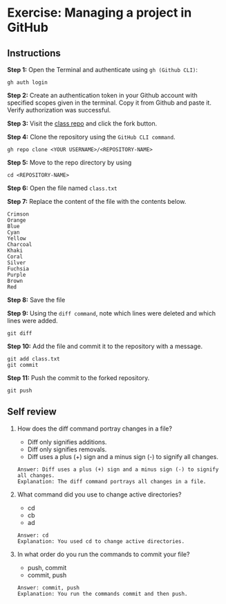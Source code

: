 # Exercise: Managing a project in GitHub

## Instructions

__Step 1:__ Open the Terminal and authenticate using `gh (Github CLI)`:
```
gh auth login
```

__Step 2:__ Create an authentication token in your Github account with specified scopes given in the terminal. Copy it from Github and paste it. Verify authorization was successful.

__Step 3:__ Visit the [class repo](https://github.com/Meta-Front-End-Developer-PC/m4l1_managing_a_project) and click the fork button.

__Step 4:__ Clone the repository using the `GitHub CLI command`.
```
gh repo clone <YOUR USERNAME>/<REPOSITORY-NAME>
```

__Step 5:__ Move to the repo directory by using 
```
cd <REPOSITORY-NAME>
```

__Step 6:__ Open the file named `class.txt`

__Step 7:__ Replace the content of the file with the contents below.
```
Crimson
Orange
Blue
Cyan
Yellow
Charcoal
Khaki
Coral
Silver
Fuchsia
Purple
Brown
Red
```

__Step 8:__ Save the file

__Step 9:__ Using the `diff command`, note which lines were deleted and which lines were added.
```
git diff
```
 
__Step 10:__ Add the file and commit it to the repository with a message.
```
git add class.txt
git commit
```

__Step 11:__ Push the commit to the forked repository.
```
git push
```

## Self review

1. How does the diff command portray changes in a file?
   - Diff only signifies additions.
   - Diff only signifies removals.
   - Diff uses a plus (+) sign and a minus sign (-) to signify all changes.
   ```
   Answer: Diff uses a plus (+) sign and a minus sign (-) to signify all changes.
   Explanation: The diff command portrays all changes in a file.
   ```

2. What command did you use to change active directories?
   - cd
   - cb
   - ad
   ```
   Answer: cd
   Explanation: You used cd to change active directories.
   ```

3. In what order do you run the commands to commit your file?
   - push, commit
   - commit, push
   ```
   Answer: commit, push
   Explanation: You run the commands commit and then push.
   ```